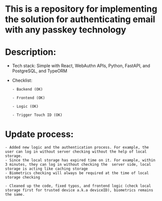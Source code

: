# This is a repository for implementing the solution for authenticating email with any passkey technology
# Description:
- Tech stack: Simple with React, WebAuthn APIs, Python, FastAPI, and PostgreSQL, and TypeORM
- Checklist:
  
      - Backend (OK)
  
      - Frontend (OK)
  
      - Logic (OK)
  
      - Trigger Touch ID (OK)

# Update process:  

    - Added new logic and the authentication process. For example, the user can log in without server checking without the help of local storage. 
    - Since the local storage has expired time on it. For example, within 3 minutes, they can log in without checking the  server side, local storage is acting like caching storage
    - Biometrics checking will always be required at the time of local storage checking

    - Cleaned up the code, fixed typos, and frontend logic (check local storage first for trusted device a.k.a deviceID), biometrics remains the same.
